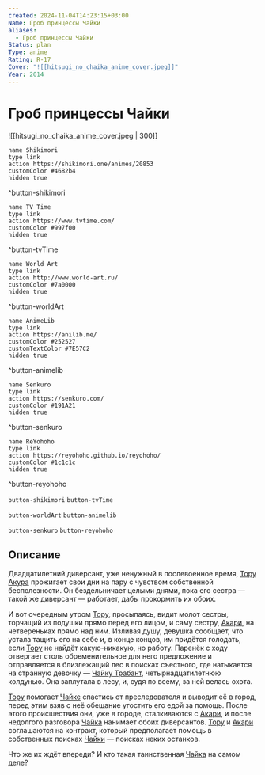```yaml
---
created: 2024-11-04T14:23:15+03:00
Name: Гроб принцессы Чайки
aliases:
  - Гроб принцессы Чайки
Status: plan
Type: anime
Rating: R-17
Cover: "![[hitsugi_no_chaika_anime_cover.jpeg]]"
Year: 2014
---
```


# Гроб принцессы Чайки

![[hitsugi_no_chaika_anime_cover.jpeg | 300]]

```button
name Shikimori
type link
action https://shikimori.one/animes/20853
customColor #4682b4
hidden true
```
^button-shikimori

```button
name TV Time
type link
action https://www.tvtime.com/
customColor #997f00
hidden true
```
^button-tvTime

```button
name World Art
type link
action http://www.world-art.ru/
customColor #7a0000
hidden true
```
^button-worldArt

```button
name AnimeLib
type link
action https://anilib.me/
customColor #252527
customTextColor #7E57C2
hidden true
```
^button-animelib

```button
name Senkuro
type link
action https://senkuro.com/
customColor #191A21
hidden true
```
^button-senkuro

```button
name ReYohoho
type link
action https://reyohoho.github.io/reyohoho/
customColor #1c1c1c
hidden true
```
^button-reyohoho

`button-shikimori` `button-tvTime`

`button-worldArt` `button-animelib`

`button-senkuro` `button-reyohoho`

## Описание

Двадцатилетний диверсант, уже ненужный в послевоенное время, [Тору Акура](https://shikimori.one/characters/53371-tooru-acura) прожигает свои дни на пару с чувством собственной бесполезности. Он бездельничает целыми днями, пока его сестра — такой же диверсант — работает, дабы прокормить их обоих.

И вот очередным утром [Тору](https://shikimori.one/characters/53371-tooru-acura), просыпаясь, видит молот сестры, торчащий из подушки прямо перед его лицом, и саму сестру, [Акари](https://shikimori.one/characters/53373-akari-acura), на четвереньках прямо над ним. Изливая душу, девушка сообщает, что устала тащить его на себе и, в конце концов, им придётся голодать, если [Тору](https://shikimori.one/characters/53371-tooru-acura) не найдёт какую-никакую, но работу. Паренёк с ходу отвергает столь обременительное для него предложение и отправляется в близлежащий лес в поисках съестного, где натыкается на странную девочку — [Чайку Трабант](https://shikimori.one/characters/53369-chaika-trabant), четырнадцатилетнюю колдунью. Она заплутала в лесу, и, судя по всему, за ней велась охота.

[Тору](https://shikimori.one/characters/53371-tooru-acura) помогает [Чайке](https://shikimori.one/characters/53369-chaika-trabant) спастись от преследователя и выводит её в город, перед этим взяв с неё обещание угостить его едой за помощь. После этого происшествия они, уже в городе, сталкиваются с [Акари](https://shikimori.one/characters/53373-akari-acura), и после недолгого разговора [Чайка](https://shikimori.one/characters/53369-chaika-trabant) нанимает обоих диверсантов. [Тору](https://shikimori.one/characters/53371-tooru-acura) и [Акари](https://shikimori.one/characters/53373-akari-acura) соглашаются на контракт, который предполагает помощь в собственных поисках [Чайки](https://shikimori.one/characters/53369-chaika-trabant) — поисках неких останков.

Что же их ждёт впереди? И кто такая таинственная [Чайка](https://shikimori.one/characters/53369-chaika-trabant) на самом деле?
